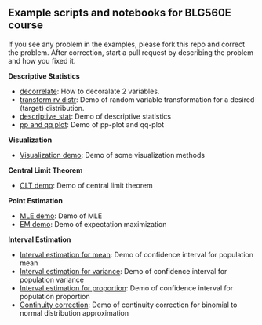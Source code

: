 ## Example scripts and notebooks for BLG560E course

If you see any problem in the examples, please fork this repo and correct the problem. After correction, start a pull request by describing the problem and how you fixed it.

**Descriptive Statistics**

- [decorrelate](descriptive_statistics/decorrelation.ipynb): How to decoralate 2 variables.
- [transform rv distr](descriptive_statistics/rv_transform.ipynb): Demo of random variable transformation for a desired (target) distribution.
- [descriptive_stat](descriptive_statistics/descriptive_stat.ipynb): Demo of descriptive statistics
- [pp and qq plot](descriptive_statistics/pp_qq_plot.ipynb): Demo of pp-plot and qq-plot

**Visualization**

- [Visualization demo](visualization/visualization_demo.ipynb): Demo of some visualization methods

**Central Limit Theorem**

- [CLT demo](central_limit_theorem/clt_demo.ipynb): Demo of central limit theorem

**Point Estimation**

- [MLE demo](point_estimation/mle_estimation.ipynb): Demo of MLE
- [EM demo](point_estimation/em_coin.ipynb): Demo of expectation maximization

**Interval Estimation**

- [Interval estimation for mean](interval_estimation/mean_interval_estimation.ipynb): Demo of confidence interval for population mean
- [Interval estimation for variance](interval_estimation/variance_interval_estimation.ipynb): Demo of confidence interval for population variance
- [Interval estimation for proportion](interval_estimation/proportion_interval_estimation.ipynb): Demo of confidence interval for population proportion
- [Continuity correction](interval_estimation/continuity_correction.ipynb): Demo of continuity correction for binomial to normal distribution approximation
